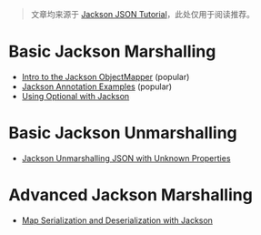> 文章均来源于 [Jackson JSON Tutorial](https://www.baeldung.com/jackson)，此处仅用于阅读推荐。

# Basic Jackson Marshalling

- [Intro to the Jackson ObjectMapper](https://www.baeldung.com/jackson-object-mapper-tutorial) (popular)
- [Jackson Annotation Examples](https://www.baeldung.com/jackson-annotations) (popular)
- [Using Optional with Jackson](https://www.baeldung.com/jackson-optional)

# Basic Jackson Unmarshalling

- [Jackson Unmarshalling JSON with Unknown Properties](https://www.baeldung.com/jackson-deserialize-json-unknown-properties)

# Advanced Jackson Marshalling

- [Map Serialization and Deserialization with Jackson](https://www.baeldung.com/jackson-map)